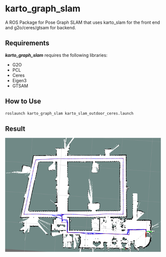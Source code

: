 # karto_graph_slam
A ROS Package for Pose Graph SLAM that uses karto_slam for the front end and g2o/ceres/gtsam for backend.


## Requirements
***karto_graph_slam*** requires the following libraries:

- G2O
- PCL
- Ceres
- Eigen3
- GTSAM


## How to Use

```zsh
roslaunch karto_graph_slam karto_slam_outdoor_ceres.launch
```

## Result

![运行效果图](doc/karto_ceres_map.png)
